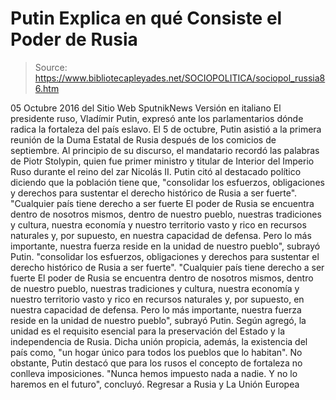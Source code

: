 # Putin Explica en qué Consiste el Poder de Rusia

> Source: https://www.bibliotecapleyades.net/SOCIOPOLITICA/sociopol_russia86.htm

05 Octubre 2016
del Sitio Web SputnikNews
Versión en italiano
El presidente ruso, Vladímir Putin, expresó ante los parlamentarios dónde radica la fortaleza del país eslavo.
El 5 de octubre, Putin asistió a la primera reunión de la Duma Estatal de Rusia después de los comicios de septiembre.
Al principio de su discurso, el mandatario recordó las palabras de Piotr Stolypin, quien fue primer ministro y titular de Interior del Imperio Ruso durante el reino del zar Nicolás II.
Putin citó al destacado político diciendo que la población tiene que,
"consolidar los esfuerzos, obligaciones y derechos para sustentar el derecho histórico de Rusia a ser fuerte". "Cualquier país tiene derecho a ser fuerte El poder de Rusia se encuentra dentro de nosotros mismos, dentro de nuestro pueblo, nuestras tradiciones y cultura, nuestra economía y nuestro territorio vasto y rico en recursos naturales y, por supuesto, en nuestra capacidad de defensa. Pero lo más importante, nuestra fuerza reside en la unidad de nuestro pueblo", subrayó Putin.
"consolidar los esfuerzos, obligaciones y derechos para sustentar el derecho histórico de Rusia a ser fuerte".
"Cualquier país tiene derecho a ser fuerte El poder de Rusia se encuentra dentro de nosotros mismos, dentro de nuestro pueblo, nuestras tradiciones y cultura, nuestra economía y nuestro territorio vasto y rico en recursos naturales y, por supuesto, en nuestra capacidad de defensa.
Pero lo más importante, nuestra fuerza reside en la unidad de nuestro pueblo", subrayó Putin.
Según agregó, la unidad es el requisito esencial para la preservación del Estado y la independencia de Rusia.
Dicha unión propicia, además, la existencia del país como,
"un hogar único para todos los pueblos que lo habitan".
No obstante, Putin destacó que para los rusos el concepto de fortaleza no conlleva imposiciones.
"Nunca hemos impuesto nada a nadie. Y no lo haremos en el futuro", concluyó.
Regresar a Rusia y La Unión Europea
